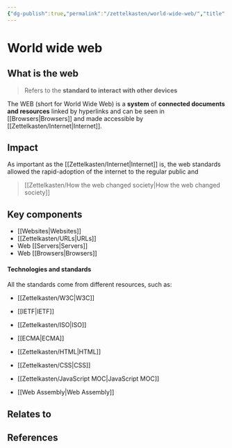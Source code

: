 ```yaml
---
{"dg-publish":true,"permalink":"/zettelkasten/world-wide-web/","title":"Web","tags":["status/todo","core/tech/web-development"],"noteIcon":"","created":"2023-10-10T12:57:24.115+01:00"}
---
```



# World wide web


## What is the web
>Refers to the **standard to interact with other devices**  

The WEB (short for World Wide Web) is a **system** of **connected documents and resources** linked by hyperlinks and  can be seen in [[Browsers\|Browsers]] and made accessible by [[Zettelkasten/Internet\|Internet]]. 

## Impact 

As important as the [[Zettelkasten/Internet\|Internet]] is, the web standards allowed the rapid-adoption of the internet to the regular public and 

> [[Zettelkasten/How the web changed society\|How the web changed society]]


## Key components
- [[Websites\|Websites]]
- [[Zettelkasten/URLs\|URLs]]
- Web [[Servers\|Servers]]
- Web [[Browsers\|Browsers]]

#### Technologies and standards
All the standards come from different resources, such as:
 - [[Zettelkasten/W3C\|W3C]]
 - [[IETF\|IETF]]
 - [[Zettelkasten/ISO\|ISO]]
 - [[ECMA\|ECMA]]

- [[Zettelkasten/HTML\|HTML]]  
- [[Zettelkasten/CSS\|CSS]]
- [[Zettelkasten/JavaScript MOC\|JavaScript MOC]]
- [[Web Assembly\|Web Assembly]]

## Relates to
## References
